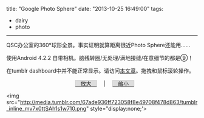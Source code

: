 title: "Google Photo Sphere"
date: "2013-10-25 16:49:00"
tags:
- dairy
- photo
---
<p>QSC办公室的360°球形全景。事实证明就算距离很近Photo Sphere还能用……</p>
<p>使用Android 4.2.2 自带相机。脑残转圈/无处理/满地接缝/在意细节的都是⑨！</p>
<p>在tumblr dashboard中并不能正常显示。请访问<a href="http://tgmerge.me/post/65031532945/photo-sphere-qsc-w">本文章</a>。拖拽和鼠标滚轮操作。</p>

<style type="text/css">
p.button {
  text-align:center;
}
a.abutton {
  background: #ddd;
  border:1px solid #ccc;
  border-radius: 2px;
  width: 100px;
  text-align:center;
  line-height: 120%;
}
</style>

<script type="text/javascript" src="https://apis.google.com/js/plusone.js">
</script>

<script type="text/javascript">
function sizeup() {
  document.querySelector('div#sidebar').style.display='none';
  document.querySelector('div#container').style.width='900px';
  var photoSphereq = document.getElementById('photoSphereq');
  photoSphereq.innerHTML = "<g:panoembed imageurl=\'https://lh3.googleusercontent.com/-xLZuTDtd-CY/Umoh9jt-42I/AAAAAAAABeg/K6TGvt136dM/w430-h215-no/PANO_20131025_154144.jpg\' fullsize=\'4000,2000\' croppedsize=\'4000,2000\' offset=\'0,0\' displaysize=\'850,500\' />";
  gapi.panoembed.go();
}
function sizedown() {
  document.querySelector('div#sidebar').style.display='block';
  document.querySelector('div#container').style.width='580px';
  var photoSphereq = document.getElementById('photoSphereq');
  photoSphereq.innerHTML = "<g:panoembed imageurl=\'https://lh3.googleusercontent.com/-xLZuTDtd-CY/Umoh9jt-42I/AAAAAAAABeg/K6TGvt136dM/w430-h215-no/PANO_20131025_154144.jpg\' fullsize=\'4000,2000\' croppedsize=\'4000,2000\' offset=\'0,0\' displaysize=\'500,300\' />";
  gapi.panoembed.go();
}
</script>

</script>
<div id="photoSphereq"></div>
<script type="text/javascript">
  var photoSphereq = document.getElementById('photoSphereq');
  photoSphereq.innerHTML = "<g:panoembed imageurl=\'https://lh3.googleusercontent.com/-xLZuTDtd-CY/Umoh9jt-42I/AAAAAAAABeg/K6TGvt136dM/w430-h215-no/PANO_20131025_154144.jpg\' fullsize=\'4000,2000\' croppedsize=\'4000,2000\' offset=\'0,0\' displaysize=\'500,300\' />";
  gapi.panoembed.go();
</script>

<p class="button">
  <a class="abutton" href="javascript:sizeup()">　放大　</a>
  　|　
  <a class="abutton" href="javascript:sizedown()">　缩小　</a>
</p>

<img src="http://media.tumblr.com/67ade936ff723058f8e49708f478d863/tumblr_inline_mv7x0ttSAh1s1w710.png" style="display:none;'>